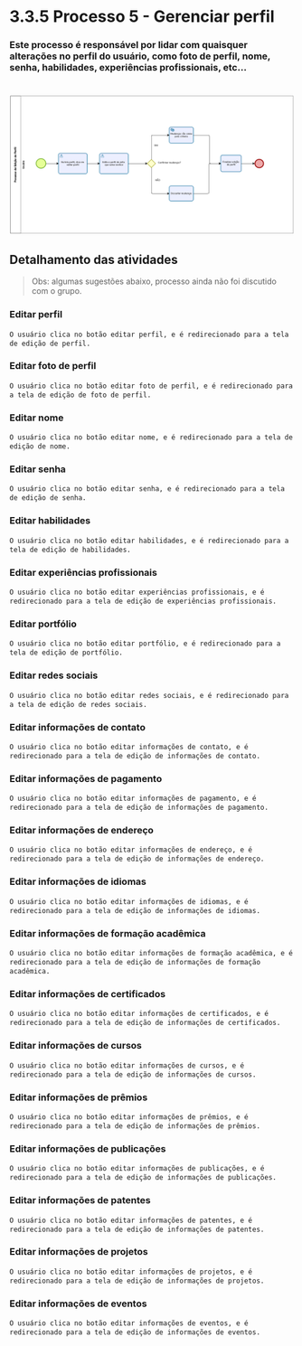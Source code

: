 # 3.3.5 Processo 5 - Gerenciar perfil

### Este processo é responsável por lidar com quaisquer alterações no perfil do usuário, como foto de perfil, nome, senha, habilidades, experiências profissionais, etc... 

<!-- > **Autor:** Luís Brescia -->

#

![BPMN Gerenciar Perfil](../images/bpmn/GerenciarPerfil.png)

## Detalhamento das atividades

> Obs: algumas sugestões abaixo, processo ainda não foi discutido com o grupo.

### **Editar perfil**

    O usuário clica no botão editar perfil, e é redirecionado para a tela de edição de perfil.

### **Editar foto de perfil**

    O usuário clica no botão editar foto de perfil, e é redirecionado para a tela de edição de foto de perfil.

### **Editar nome**

    O usuário clica no botão editar nome, e é redirecionado para a tela de edição de nome.

### **Editar senha**

    O usuário clica no botão editar senha, e é redirecionado para a tela de edição de senha.

### **Editar habilidades**

    O usuário clica no botão editar habilidades, e é redirecionado para a tela de edição de habilidades.

### **Editar experiências profissionais**

    O usuário clica no botão editar experiências profissionais, e é redirecionado para a tela de edição de experiências profissionais.

### **Editar portfólio**

    O usuário clica no botão editar portfólio, e é redirecionado para a tela de edição de portfólio.

### **Editar redes sociais**

    O usuário clica no botão editar redes sociais, e é redirecionado para a tela de edição de redes sociais.

### **Editar informações de contato**

    O usuário clica no botão editar informações de contato, e é redirecionado para a tela de edição de informações de contato.

### **Editar informações de pagamento**

    O usuário clica no botão editar informações de pagamento, e é redirecionado para a tela de edição de informações de pagamento.

### **Editar informações de endereço**

    O usuário clica no botão editar informações de endereço, e é redirecionado para a tela de edição de informações de endereço.

### **Editar informações de idiomas**

    O usuário clica no botão editar informações de idiomas, e é redirecionado para a tela de edição de informações de idiomas.

### **Editar informações de formação acadêmica**

    O usuário clica no botão editar informações de formação acadêmica, e é redirecionado para a tela de edição de informações de formação acadêmica.

### **Editar informações de certificados**

    O usuário clica no botão editar informações de certificados, e é redirecionado para a tela de edição de informações de certificados.

### **Editar informações de cursos**

    O usuário clica no botão editar informações de cursos, e é redirecionado para a tela de edição de informações de cursos.

### **Editar informações de prêmios**

    O usuário clica no botão editar informações de prêmios, e é redirecionado para a tela de edição de informações de prêmios.

### **Editar informações de publicações**

    O usuário clica no botão editar informações de publicações, e é redirecionado para a tela de edição de informações de publicações.

### **Editar informações de patentes**

    O usuário clica no botão editar informações de patentes, e é redirecionado para a tela de edição de informações de patentes.

### **Editar informações de projetos**

    O usuário clica no botão editar informações de projetos, e é redirecionado para a tela de edição de informações de projetos.

### **Editar informações de eventos**

    O usuário clica no botão editar informações de eventos, e é redirecionado para a tela de edição de informações de eventos.
